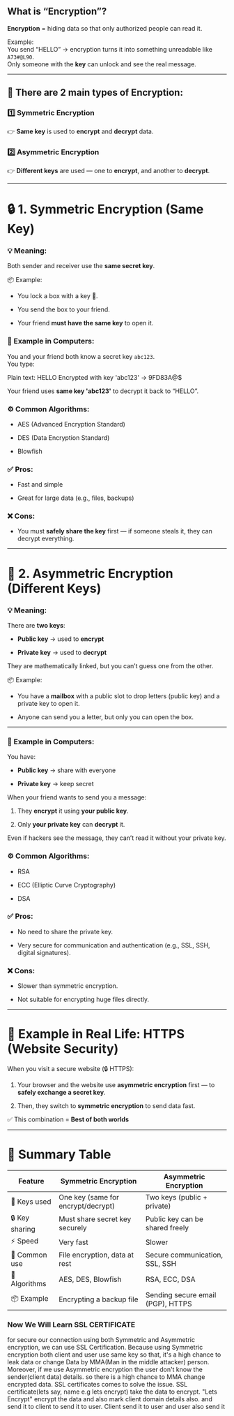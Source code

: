 ## What is “Encryption”?

**Encryption** = hiding data so that only authorized people can read it.

Example:  
You send “HELLO” → encryption turns it into something unreadable like `A73#@L90`.  
Only someone with the **key** can unlock and see the real message.

---

## 🧩 There are 2 main types of Encryption:

### **1️⃣ Symmetric Encryption**

👉 **Same key** is used to **encrypt** and **decrypt** data.

### **2️⃣ Asymmetric Encryption**

👉 **Different keys** are used — one to **encrypt**, and another to **decrypt**.

---

# 🔒 1. Symmetric Encryption (Same Key)

### 💡 Meaning:

Both sender and receiver use the **same secret key**.

📦 Example:

- You lock a box with a key 🔑.
    
- You send the box to your friend.
    
- Your friend **must have the same key** to open it.
    

### 🧮 Example in Computers:

You and your friend both know a secret key `abc123`.  
You type:

Plain text: HELLO
Encrypted with key 'abc123' → 9FD83A@$

Your friend uses **same key 'abc123'** to decrypt it back to “HELLO”.

### ⚙️ Common Algorithms:

- AES (Advanced Encryption Standard)
    
- DES (Data Encryption Standard)
    
- Blowfish
    

### ✅ Pros:

- Fast and simple
    
- Great for large data (e.g., files, backups)
    

### ❌ Cons:

- You must **safely share the key** first — if someone steals it, they can decrypt everything.
    

---

# 🔑 2. Asymmetric Encryption (Different Keys)

### 💡 Meaning:

There are **two keys**:

- **Public key** → used to **encrypt**
    
- **Private key** → used to **decrypt**
    

They are mathematically linked, but you can’t guess one from the other.

📦 Example:

- You have a **mailbox** with a public slot to drop letters (public key) and a private key to open it.
    
- Anyone can send you a letter, but only you can open the box.
    

---

### 🧮 Example in Computers:

You have:

- **Public key** → share with everyone
    
- **Private key** → keep secret
    

When your friend wants to send you a message:

1. They **encrypt** it using **your public key**.
    
2. Only **your private key** can **decrypt** it.
    

Even if hackers see the message, they can’t read it without your private key.

### ⚙️ Common Algorithms:

- RSA
    
- ECC (Elliptic Curve Cryptography)
    
- DSA
    

### ✅ Pros:

- No need to share the private key.
    
- Very secure for communication and authentication (e.g., SSL, SSH, digital signatures).
    

### ❌ Cons:

- Slower than symmetric encryption.
    
- Not suitable for encrypting huge files directly.
    

---

# 🔐 Example in Real Life: HTTPS (Website Security)

When you visit a secure website (🔒 HTTPS):

1. Your browser and the website use **asymmetric encryption** first — to **safely exchange a secret key**.
    
2. Then, they switch to **symmetric encryption** to send data fast.
    

✅ This combination = **Best of both worlds**

---

# 🧾 Summary Table

|Feature|Symmetric Encryption|Asymmetric Encryption|
|---|---|---|
|🔑 Keys used|One key (same for encrypt/decrypt)|Two keys (public + private)|
|🔒 Key sharing|Must share secret key securely|Public key can be shared freely|
|⚡ Speed|Very fast|Slower|
|🧰 Common use|File encryption, data at rest|Secure communication, SSL, SSH|
|🔧 Algorithms|AES, DES, Blowfish|RSA, ECC, DSA|
|📦 Example|Encrypting a backup file|Sending secure email (PGP), HTTPS|


### Now We Will Learn SSL CERTIFICATE

for secure our connection using both Symmetric and Asymmetric encryption, we can use SSL Certification. Because using Symmetric encryption both client and user use same key so that, it's a high chance to leak data or change Data by MMA(Man in the middle attacker) person. Moreover, if we use Asymmetric encryption the user don't know the sender(client data) details. so there is a high chance to MMA change encrypted data. SSL certificates comes to solve the issue. SSL certificate(lets say, name e.g lets encrypt) take the data to encrypt. "Lets Encrypt" encrypt the data and also mark client domain details also. and send it to client to send it to user. Client send it to user and user also send it   